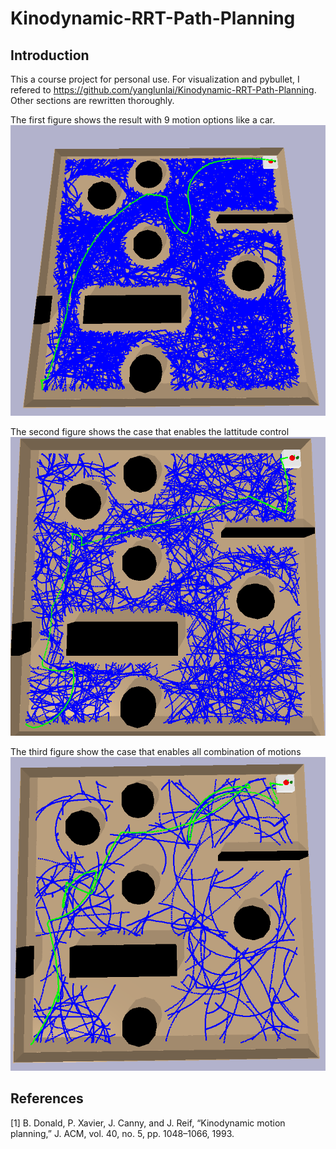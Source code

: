 # Kinodynamic-RRT-Path-Planning
## Introduction
This a course project for personal use. For visualization and pybullet, I refered to https://github.com/yanglunlai/Kinodynamic-RRT-Path-Planning. Other sections are rewritten thoroughly.

The first figure shows the result with 9 motion options like a car.
![Alt text](9_path.png?raw=true "9 motion case")

The second figure shows the case that enables the lattitude control
![Alt text](18_path.png?raw=true "18 motion case")

The third figure show the case that enables all combination of motions
![Alt text](25_path.png?raw=true "25 motion case")

## References
[1]	B. Donald, P. Xavier, J. Canny, and J. Reif, “Kinodynamic motion planning,” J. ACM, vol. 40, no. 5, pp. 1048–1066, 1993.
